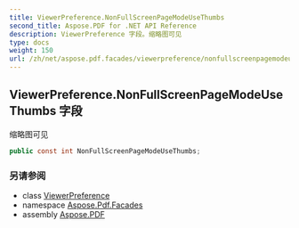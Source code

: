 ```yaml
---
title: ViewerPreference.NonFullScreenPageModeUseThumbs
second_title: Aspose.PDF for .NET API Reference
description: ViewerPreference 字段。缩略图可见
type: docs
weight: 150
url: /zh/net/aspose.pdf.facades/viewerpreference/nonfullscreenpagemodeusethumbs/
---
```

## ViewerPreference.NonFullScreenPageModeUseThumbs 字段

缩略图可见

```csharp
public const int NonFullScreenPageModeUseThumbs;
```

### 另请参阅

* class [ViewerPreference](../)
* namespace [Aspose.Pdf.Facades](../../../aspose.pdf.facades/)
* assembly [Aspose.PDF](../../../)